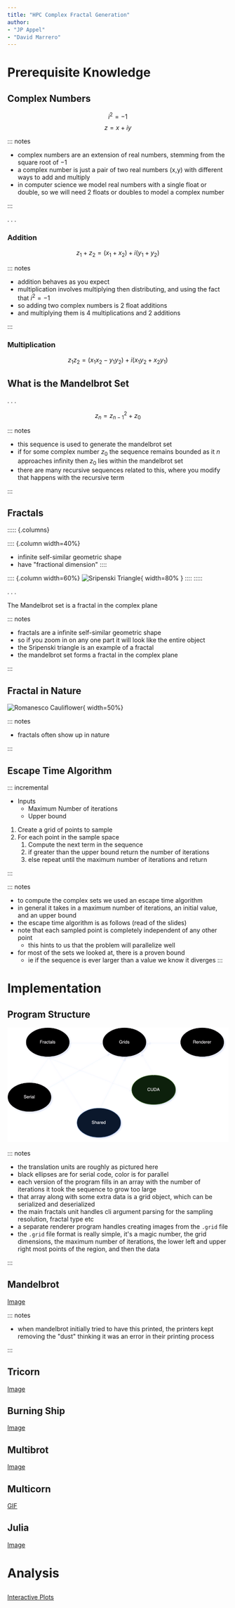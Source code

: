 ```yaml
---
title: "HPC Complex Fractal Generation"
author:
- "JP Appel"
- "David Marrero"
---
```


# Prerequisite Knowledge

## Complex Numbers

$$i^2 = -1$$
$$z = x + iy$$

::: notes

* complex numbers are an extension of real numbers, stemming from the square root of $-1$
* a complex number is just a pair of two real numbers (x,y) with different ways to add and multiply
* in computer science we model real numbers with a single float or double, so we will need 2 floats or doubles to model a complex number

:::

. . .

### Addition

$$z_1 + z_2 = (x_1 + x_2) + i (y_1 + y_2)$$

::: notes

* addition behaves as you expect
* multiplication involves multiplying then distributing, and using the fact that $i^2 = -1$
* so adding two complex numbers is 2 float additions
* and multiplying them is 4 multiplications and 2 additions

:::

### Multiplication

$$z_1z_2 = (x_1x_2 - y_1y_2) + i(x_1y_2 + x_2y_1)$$

## What is the Mandelbrot Set

. . .

$$z_n = z^2_{n-1} + z_0$$


::: notes


* this sequence is used to generate the mandelbrot set
* if for some complex number $z_0$ the sequence remains bounded as it $n$ approaches infinity then $z_0$ lies within the mandelbrot set
* there are many recursive sequences related to this, where you modify that happens with the recursive term

:::

## Fractals

::::: {.columns}

:::: {.column width=40%}
* infinite self-similar geometric shape
* have "fractional dimension"
::::

:::: {.column width=60%}
![Sripenski Triangle](https://upload.wikimedia.org/wikipedia/commons/thumb/4/45/Sierpinski_triangle.svg/1920px-Sierpinski_triangle.svg.png){ width=80% }
::::
:::::

. . .

The Mandelbrot set is a fractal in the complex plane

::: notes

* fractals are a infinite self-similar geometric shape
* so if you zoom in on any one part it will look like the entire object
* the Sripenski triangle is an example of a fractal
* the mandelbrot set forms a fractal in the complex plane

:::

## Fractal in Nature

![Romanesco Cauliflower](https://www.rocketgardens.co.uk/wp-content/uploads/2016/02/Cauliflower20Romanesco.jpg){ width=50%}

::: notes

* fractals often show up in nature

:::


## Escape Time Algorithm

::: incremental

* Inputs
    * Maximum Number of iterations
    * Upper bound
1. Create a grid of points to sample
2. For each point in the sample space
    1. Compute the next term in the sequence
    2. if greater than the upper bound return the number of iterations
    3. else repeat until the maximum number of iterations and return

:::

::: notes

* to compute the complex sets we used an escape time algorithm
* in general it takes in a maximum number of iterations, an initial value, and an upper bound
* the escape time algorithm is as follows (read of the slides)
* note that each sampled point is completely independent of any other point
    * this hints to us that the problem will parallelize well
* for most of the sets we looked at, there is a proven bound
    * ie if the sequence is ever larger than a value we know it diverges
:::

# Implementation

## Program Structure

![](diagram.png)

::: notes

* the translation units are roughly as pictured here
* black ellipses are for serial code, color is for parallel
* each version of the program fills in an array with the number of iterations it took the sequence to grow too large
* that array along with some extra data is a grid object, which can be serialized and deserialized
* the main fractals unit handles cli argument parsing for the sampling resolution, fractal type etc
* a separate renderer program handles creating images from the `.grid` file
* the `.grid` file format is really simple, it's a magic number, the grid dimensions, the maximum number of iterations, the lower left and upper right most points of the region, and then the data

:::

## Mandelbrot

[Image](../examples/mandelbrot.png)

::: notes

* when mandelbrot initially tried to have this printed, the printers kept removing the "dust" thinking it was an error in their printing process

:::

## Tricorn

[Image](../examples/tricorn.png)

## Burning Ship

[Image](../examples/burning_ship.png)

## Multibrot

[Image](../examples/multibrot.png)

## Multicorn

[GIF](../examples/multicorn.gif)


## Julia

[Image](../examples/julia.png)

# Analysis

##

[Interactive Plots](../analysis/analysis.html)
